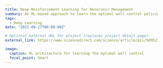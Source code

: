 ```yaml
---
title: Deep Reinforcement Learning for Reservoir Management
summary: An RL-based approach to learn the optimal well control policies used to improve the production efficiency in reservoir management
tags:
  - Deep Learning
date: "2022-09-27T00:00:00Z"

# Optional external URL for project (replaces project detail page).
external_link: https://www.sciencedirect.com/science/article/pii/S0952197622002469

image:
  caption: RL architacture for learning the optimal well control
  focal_point: Smart
---
```

